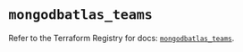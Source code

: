 # `mongodbatlas_teams`

Refer to the Terraform Registry for docs: [`mongodbatlas_teams`](https://registry.terraform.io/providers/mongodb/mongodbatlas/1.40.0/docs/resources/teams).

